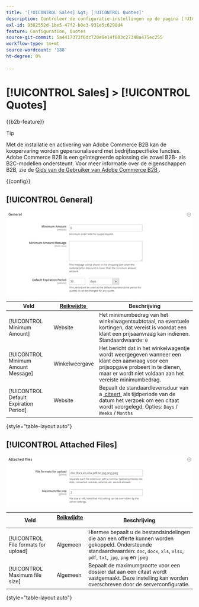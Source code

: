 ```yaml
---
title: '[!UICONTROL Sales] &gt; [!UICONTROL Quotes]'
description: Controleer de configuratie-instellingen op de pagina [!UICONTROL Sales] &gt; [!UICONTROL Quotes] van Commerce Admin.
exl-id: 9382552d-1be5-47f2-b0e3-931e5c6298d4
feature: Configuration, Quotes
source-git-commit: 5a4417373f6dc720e8e14f883c27348a475ec255
workflow-type: tm+mt
source-wordcount: '188'
ht-degree: 0%

---
```


# [!UICONTROL Sales] > [!UICONTROL Quotes]

{{b2b-feature}}

>[!TIP]
>
>Met de installatie en activering van Adobe Commerce B2B kan de koopervaring worden gepersonaliseerd met bedrijfsspecifieke functies. Adobe Commerce B2B is een geïntegreerde oplossing die zowel B2B- als B2C-modellen ondersteunt. Voor meer informatie over de eigenschappen B2B, zie de [&#x200B; Gids van de Gebruiker van Adobe Commerce B2B &#x200B;](https://experienceleague.adobe.com/docs/commerce-admin/b2b/introduction.html?lang=nl-NL).

{{config}}

<!-- [Quotes](https://experienceleague.adobe.com/nl/docs/commerce-admin/b2b/quotes/quotes) -->

## [!UICONTROL General]

![&#x200B; Algemeen &#x200B;](./assets/quotes-general.png)<!-- zoom -->

| Veld | [&#x200B; Reikwijdte &#x200B;](../../getting-started/websites-stores-views.md#scope-settings) | Beschrijving |
|--- |--- |--- |
| [!UICONTROL Minimum Amount] | Website | Het minimumbedrag van het winkelwagentsubtotaal, na eventuele kortingen, dat vereist is voordat een klant een prijsaanvraag kan indienen. Standaardwaarde: `0` |
| [!UICONTROL Minimum Amount Message] | Winkelweergave | Het bericht dat in het winkelwagentje wordt weergegeven wanneer een klant een aanvraag voor een prijsopgave probeert in te dienen, maar er wordt niet voldaan aan het vereiste minimumbedrag. |
| [!UICONTROL Default Expiration Period] | Website | Bepaalt de standaardlevensduur van a [&#x200B; citeert &#x200B;](../../b2b/quote-price-negotiation.md) als tijdperiode van de datum het verzoek om een citaat wordt voorgelegd. Opties: `Days` / `Weeks` / `Months` |

{style="table-layout:auto"}

## [!UICONTROL Attached Files]

![&#x200B; Bijgevoegde Dossiers &#x200B;](./assets/quotes-attached-files.png)<!-- zoom -->

| Veld | [&#x200B; Reikwijdte &#x200B;](../../getting-started/websites-stores-views.md#scope-settings) | Beschrijving |
|--- |--- |--- |
| [!UICONTROL File formats for upload] | Algemeen | Hiermee bepaalt u de bestandsindelingen die aan een offerte kunnen worden gekoppeld. Ondersteunde standaardwaarden: `doc`, `docx`, `xls`, `xlsx`, `pdf`, `txt`, `jpg`, `png` en `jpeg` |
| [!UICONTROL Maximum file size] | Algemeen | Bepaalt de maximumgrootte voor een dossier dat aan een citaat wordt vastgemaakt. Deze instelling kan worden overschreven door de serverconfiguratie. |

{style="table-layout:auto"}

